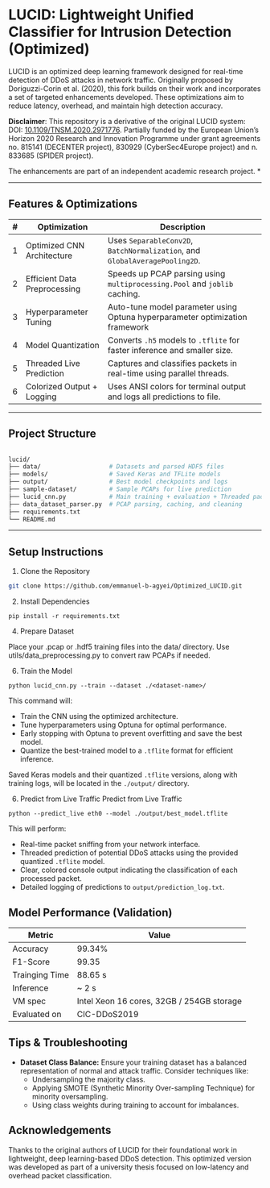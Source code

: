 # LUCID: Lightweight Unified Classifier for Intrusion Detection (Optimized)

LUCID is an optimized deep learning framework designed for real-time detection of DDoS attacks in network traffic. Originally proposed by Doriguzzi-Corin et al. (2020), this fork builds on their work and incorporates a set of targeted enhancements developed. These optimizations aim to reduce latency, overhead, and maintain high detection accuracy.

**Disclaimer**: This repository is a derivative of the original LUCID system: DOI: [10.1109/TNSM.2020.2971776](https://doi.org/10.1109/TNSM.2020.2971776). Partially funded by the European Union’s Horizon 2020 Research and Innovation Programme under grant agreements no. 815141 (DECENTER project), 830929 (CyberSec4Europe project) and n. 833685 (SPIDER project).

The enhancements are part of an independent academic research project.  *

---

## Features & Optimizations

| # | Optimization              | Description                                                                 |
|---|---------------------------|-----------------------------------------------------------------------------|
| 1 | Optimized CNN Architecture | Uses `SeparableConv2D`, `BatchNormalization`, and `GlobalAveragePooling2D`. |
| 2 | Efficient Data Preprocessing | Speeds up PCAP parsing using `multiprocessing.Pool` and `joblib` caching.  |
| 3 | Hyperparameter Tuning     |  Auto-tune model parameter using Optuna hyperparameter optimization framework  |
| 4 | Model Quantization        | Converts `.h5` models to `.tflite` for faster inference and smaller size.  |
| 5 | Threaded Live Prediction  | Captures and classifies packets in real-time using parallel threads.       |
| 6 | Colorized Output + Logging | Uses ANSI colors for terminal output and logs all predictions to file.     |

---


## Project Structure
```graphql

lucid/
├── data/                   # Datasets and parsed HDF5 files
├── models/                 # Saved Keras and TFLite models
├── output/                 # Best model checkpoints and logs
├── sample-dataset/         # Sample PCAPs for live prediction
├── lucid_cnn.py            # Main training + evaluation + Threaded packet capture and prediction
├── data_dataset_parser.py  # PCAP parsing, caching, and cleaning
├── requirements.txt
└── README.md
```
---



## Setup Instructions

1. Clone the Repository

```bash
git clone https://github.com/emmanuel-b-agyei/Optimized_LUCID.git
```

2. Install Dependencies
```
pip install -r requirements.txt
```

4. Prepare Dataset
   
Place your .pcap or .hdf5 training files into the data/ directory.
Use utils/data_preprocessing.py to convert raw PCAPs if needed.

6. Train the Model
```
python lucid_cnn.py --train --dataset ./<dataset-name>/
```

This command will:

* Train the CNN using the optimized architecture.
* Tune hyperparameters using Optuna for optimal performance.
* Early stopping with Optuna to prevent overfitting and save the best model.
* Quantize the best-trained model to a `.tflite` format for efficient inference.

Saved Keras models and their quantized `.tflite` versions, along with training logs, will be located in the `./output/` directory.

6.  Predict from Live Traffic
Predict from Live Traffic
```
python --predict_live eth0 --model ./output/best_model.tflite
```

This will perform:

* Real-time packet sniffing from your network interface.
* Threaded prediction of potential DDoS attacks using the provided quantized `.tflite` model.
* Clear, colored console output indicating the classification of each processed packet.
* Detailed logging of predictions to `output/prediction_log.txt`.


## Model Performance (Validation)

| Metric      | Value   |
| ----------- | ------- |
| Accuracy    | 99.34%  |
| F1-Score    | 99.35    |
| Trainging Time| 88.65 s |
| Inference   | ~ 2 s   |
| VM spec | Intel Xeon 16 cores, 32GB / 254GB storage|
| Evaluated on | CIC-DDoS2019 |

## Tips & Troubleshooting

* **Dataset Class Balance:** Ensure your training dataset has a balanced representation of normal and attack traffic. Consider techniques like:
    * Undersampling the majority class.
    * Applying SMOTE (Synthetic Minority Over-sampling Technique) for minority oversampling.
    * Using class weights during training to account for imbalances.

## Acknowledgements
Thanks to the original authors of LUCID for their foundational work in lightweight, deep learning-based DDoS detection.
This optimized version was developed as part of a university thesis focused on low-latency and overhead packet classification.
